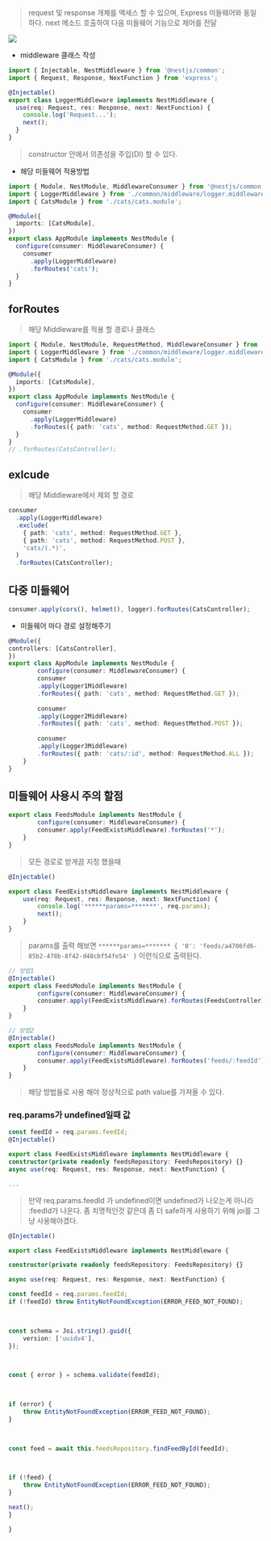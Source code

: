 > request 및 response 개체를 액세스 할 수 있으며, Express 미들웨어와 동일하다.
> next 메소드 호출하여 다음 미들웨어 기능으로 제어를 전달

![](images/nestjs-middleware.png)

- middleware 클래스 작성

```typescript
import { Injectable, NestMiddleware } from '@nestjs/common';
import { Request, Response, NextFunction } from 'express';

@Injectable()
export class LoggerMiddleware implements NestMiddleware {
  use(req: Request, res: Response, next: NextFunction) {
    console.log('Request...');
    next();
  }
}
```

> constructor 안에서 의존성을 주입(DI) 할 수 있다.


- 해당 미들웨어 적용방법

```typescript
import { Module, NestModule, MiddlewareConsumer } from '@nestjs/common';
import { LoggerMiddleware } from './common/middleware/logger.middleware';
import { CatsModule } from './cats/cats.module';

@Module({
  imports: [CatsModule],
})
export class AppModule implements NestModule {
  configure(consumer: MiddlewareConsumer) {
    consumer
      .apply(LoggerMiddleware)
      .forRoutes('cats');
  }
}
```


## forRoutes
> 해당 Middleware를 적용 할 경로나 클래스

```typescript
import { Module, NestModule, RequestMethod, MiddlewareConsumer } from '@nestjs/common';
import { LoggerMiddleware } from './common/middleware/logger.middleware';
import { CatsModule } from './cats/cats.module';

@Module({
  imports: [CatsModule],
})
export class AppModule implements NestModule {
  configure(consumer: MiddlewareConsumer) {
    consumer
      .apply(LoggerMiddleware)
      .forRoutes({ path: 'cats', method: RequestMethod.GET });
  }
}
// .forRoutes(CatsController);
```

## exlcude
> 해당 Middleware에서 제외 할 경로

```typescript
consumer
  .apply(LoggerMiddleware)
  .exclude(
    { path: 'cats', method: RequestMethod.GET },
    { path: 'cats', method: RequestMethod.POST },
    'cats/(.*)',
  )
  .forRoutes(CatsController);
```


## 다중 미들웨어
```typescript
consumer.apply(cors(), helmet(), logger).forRoutes(CatsController);
```


- 미들웨어 마다 경로 설정해주기

```typescript
@Module({
controllers: [CatsController],
})
export class AppModule implements NestModule {
		configure(consumer: MiddlewareConsumer) {
		consumer
		.apply(Logger1Middleware)
		.forRoutes({ path: 'cats', method: RequestMethod.GET });
		
		consumer
		.apply(Logger2Middleware)
		.forRoutes({ path: 'cats', method: RequestMethod.POST });
		
		consumer
		.apply(Logger3Middleware)
		.forRoutes({ path: 'cats/:id', method: RequestMethod.ALL });
	}
}
```


## 미들웨어 사용시 주의 할점
```ts
export class FeedsModule implements NestModule {
		configure(consumer: MiddlewareConsumer) {
		consumer.apply(FeedExistsMiddleware).forRoutes('*');
	}
}
```

> 모든 경로로 받게끔 지정 했을때

```ts
@Injectable()

export class FeedExistsMiddleware implements NestMiddleware {
	use(req: Request, res: Response, next: NextFunction) {
		console.log('******params=*******', req.params);
		next();
	}
}
```

> params를 출력 해보면 `******params=******* { '0': 'feeds/a4706fd6-85b2-478b-8f42-d48cbf54fe54' }`
> 이런식으로 출력된다.

```ts
// 방법1
@Injectable()
export class FeedsModule implements NestModule {
		configure(consumer: MiddlewareConsumer) {
		consumer.apply(FeedExistsMiddleware).forRoutes(FeedsController);
	}
}

// 방법2
@Injectable()
export class FeedsModule implements NestModule {
		configure(consumer: MiddlewareConsumer) {
		consumer.apply(FeedExistsMiddleware).forRoutes('feeds/:feedId');
	}
}
```

> 해당 방법들로 사용 해야 정상적으로 path value를 가져올 수 있다.


### req.params가 undefined일때 값
```ts
const feedId = req.params.feedId;
@Injectable()

export class FeedExistsMiddleware implements NestMiddleware {
constructor(private readonly feedsRepository: FeedsRepository) {}
async use(req: Request, res: Response, next: NextFunction) {

...
```

> 만약 req.params.feedId 가 undefined이면
> undefined가 나오는게 아니라 :feedId가 나온다.
> 좀 치명적인것 같은데 좀 더 safe하게 사용하기 위해 joi를 그냥 사용해야겠다.


```ts
@Injectable()

export class FeedExistsMiddleware implements NestMiddleware {

constructor(private readonly feedsRepository: FeedsRepository) {}

async use(req: Request, res: Response, next: NextFunction) {

const feedId = req.params.feedId;
if (!feedId) throw EntityNotFoundException(ERROR_FEED_NOT_FOUND);

  

const schema = Joi.string().guid({
	version: ['uuidv4'],
});

  

const { error } = schema.validate(feedId);

  

if (error) {
	throw EntityNotFoundException(ERROR_FEED_NOT_FOUND);
}

  

const feed = await this.feedsRepository.findFeedById(feedId);

  

if (!feed) {
	throw EntityNotFoundException(ERROR_FEED_NOT_FOUND);
}

next();
}

}
```


